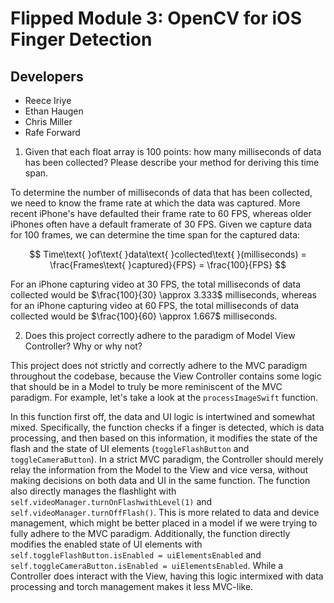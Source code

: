 # Flipped Module 3: OpenCV for iOS Finger Detection

## Developers

- Reece Iriye
- Ethan Haugen
- Chris Miller
- Rafe Forward

1) Given that each float array is 100 points: how many milliseconds of data has been collected? Please describe your method for deriving this time span.

To determine the number of milliseconds of data that has been collected, we need to know the frame rate at which the data was captured. More recent iPhone's have defaulted their frame rate to 60 FPS, whereas older iPhones often have a default framerate of 30 FPS. Given we capture data for 100 frames, we can determine the time span for the captured data:

$$
Time\text{ }of\text{ }data\text{ }collected\text{ }(milliseconds) = \frac{Frames\text{ }captured}{FPS} = \frac{100}{FPS}
$$

For an iPhone capturing video at 30 FPS, the total milliseconds of data collected would be $\frac{100}{30} \approx 3.333$ milliseconds, whereas for an iPhone capturing video at 60 FPS, the total milliseconds of data collected would be $\frac{100}{60} \approx 1.667$ milliseconds.

2) Does this project correctly adhere to the paradigm of Model View Controller? Why or why not?

This project does not strictly and correctly adhere to the MVC paradigm throughout the codebase, because the View Controller contains some logic that should be in a Model to truly be more reminiscent of the MVC paradigm. For example, let's take a look at the `processImageSwift` function. 

In this function first off, the data and UI logic is intertwined and somewhat mixed. Specifically, the function checks if a finger is detected, which is data processing, and then based on this information, it modifies the state of the flash and the state of UI elements (`toggleFlashButton` and `toggleCameraButton`). In a strict MVC paradigm, the Controller should merely relay the information from the Model to the View and vice versa, without making decisions on both data and UI in the same function. The function also directly manages the flashlight with `self.videoManager.turnOnFlashwithLevel(1)` and `self.videoManager.turnOffFlash()`. This is more related to data and device management, which might be better placed in a model if we were trying to fully adhere to the MVC paradigm. Additionally, the function directly modifies the enabled state of UI elements with `self.toggleFlashButton.isEnabled = uiElementsEnabled` and `self.toggleCameraButton.isEnabled = uiElementsEnabled`. While a Controller does interact with the View, having this logic intermixed with data processing and torch management makes it less MVC-like.
